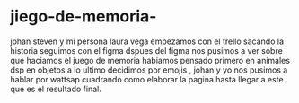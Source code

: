 # jiego-de-memoria-


johan steven y mi persona laura vega empezamos con el trello sacando la historia  seguimos con el figma 
dspues del figma nos pusimos a ver sobre que haciamos el juego de memoria habiamos pensado primero en animales dsp en objetos 
a lo ultimo decidimos por emojis  , johan y yo nos pusimos a hablar por wattsap cuadrando como elaborar la pagina 
hasta llegar a este que es el resultado final.
